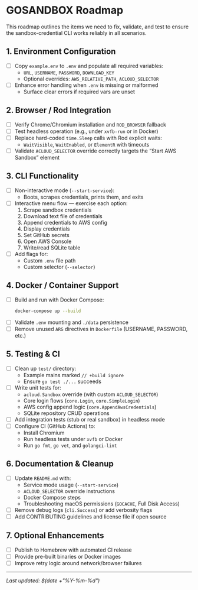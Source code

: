 # GOSANDBOX Roadmap

This roadmap outlines the items we need to fix, validate, and test to ensure the sandbox-credential CLI works reliably in all scenarios.

## 1. Environment Configuration
- [ ] Copy `example.env` to `.env` and populate all required variables:
  - `URL`, `USERNAME`, `PASSWORD`, `DOWNLOAD_KEY`
  - Optional overrides: `AWS_RELATIVE_PATH`, `ACLOUD_SELECTOR`
- [ ] Enhance error handling when `.env` is missing or malformed
  - Surface clear errors if required vars are unset

## 2. Browser / Rod Integration
- [ ] Verify Chrome/Chromium installation and `ROD_BROWSER` fallback
- [ ] Test headless operation (e.g., under `xvfb-run` or in Docker)
- [ ] Replace hard-coded `time.Sleep` calls with Rod explicit waits:
  - `WaitVisible`, `WaitEnabled`, or `ElementR` with timeouts
- [ ] Validate `ACLOUD_SELECTOR` override correctly targets the “Start AWS Sandbox” element

## 3. CLI Functionality
- [ ] Non-interactive mode (`--start-service`):
  - Boots, scrapes credentials, prints them, and exits
- [ ] Interactive menu flow — exercise each option:
  1. Scrape sandbox credentials
  2. Download text file of credentials
  3. Append credentials to AWS config
  4. Display credentials
  5. Set GitHub secrets
  6. Open AWS Console
  7. Write/read SQLite table
- [ ] Add flags for:
  - Custom `.env` file path
  - Custom selector (`--selector`)

## 4. Docker / Container Support
- [ ] Build and run with Docker Compose:
  ```sh
  docker-compose up --build
  ```
- [ ] Validate `.env` mounting and `./data` persistence
- [ ] Remove unused `ARG` directives in `Dockerfile` (USERNAME, PASSWORD, etc.)

## 5. Testing & CI
- [ ] Clean up `test/` directory:
  - Example mains marked `// +build ignore`
  - Ensure `go test ./...` succeeds
- [ ] Write unit tests for:
  - `acloud.Sandbox` override (with custom `ACLOUD_SELECTOR`)
  - Core login flows (`core.Login`, `core.SimpleLogin`)
  - AWS config append logic (`core.AppendAwsCredentials`)
  - SQLite repository CRUD operations
- [ ] Add integration tests (stub or real sandbox) in headless mode
- [ ] Configure CI (GitHub Actions) to:
  - Install Chromium
  - Run headless tests under `xvfb` or Docker
  - Run `go fmt`, `go vet`, and `golangci-lint`

## 6. Documentation & Cleanup
- [ ] Update `README.md` with:
  - Service mode usage (`--start-service`)
  - `ACLOUD_SELECTOR` override instructions
  - Docker Compose steps
  - Troubleshooting macOS permissions (`GOCACHE`, Full Disk Access)
- [ ] Remove debug logs (`cli.Success`) or add verbosity flags
- [ ] Add CONTRIBUTING guidelines and license file if open source

## 7. Optional Enhancements
- [ ] Publish to Homebrew with automated CI release
- [ ] Provide pre-built binaries or Docker images
- [ ] Improve retry logic around network/browser failures
  
---
_Last updated: $(date +"%Y-%m-%d")_